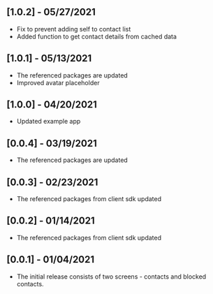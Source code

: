 ## [1.0.2] - 05/27/2021

* Fix to prevent adding self to contact list
* Added function to get contact details from cached data

## [1.0.1] - 05/13/2021

* The referenced packages are updated
* Improved avatar placeholder

## [1.0.0] - 04/20/2021

* Updated example app

## [0.0.4] - 03/19/2021

* The referenced packages are updated

## [0.0.3] - 02/23/2021

* The referenced packages from client sdk updated

## [0.0.2] - 01/14/2021

* The referenced packages from client sdk updated

## [0.0.1] - 01/04/2021

* The initial release consists of two screens - contacts and blocked contacts.